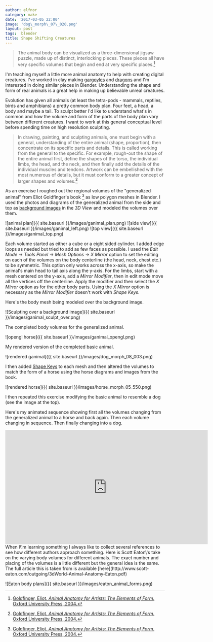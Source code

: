 ```yaml
---
author: elfnor
category: make
date: '2017-03-05 22:00'
image: 'dog\_morph\_07\_020.png'
layout: post
tags:  blender
title: Shape Shifting Creatures
---
```


> The animal body can be visualized as a three-dimensional jigsaw puzzle, made up of distinct, interlocking pieces. These pieces all have very specific volumes that begin and end at very specific places.[^1]

I\'m teaching myself a little more animal anatomy to help with creating digital creatures. I\'ve worked in clay making [gargoyles](http://elfnor.github.io/artworksgallery/html/026-Gargoyle_Bookend___left_by_elfnor.jpg.html) and [dragons](http://elfnor.github.io/artworksgallery/html/024-Double_Dragon_Pot_by_elfnor.jpg.html) and I\'m interested in doing similar pieces in Blender. Understanding the shape and form of real animals is a great help in making up believable unreal creatures.

Evolution has given all animals (at least the tetra-pods - mammals, reptiles, birds and amphibians) a pretty common body plan. Four feet, a head, a body and maybe a tail. To sculpt better I\'d like to understand what\'s in common and how the volume and form of the parts of the body plan vary between different creatures. I want to work at this general conceptual level before spending time on high resolution sculpting.

> In drawing, painting, and sculpting animals, one must begin with a general, understanding of the entire animal (shape, proportion), then concentrate on its specific parts and details. This is called working from the general to the specific. For example, rough-out the shape of the entire animal first, define the shapes of the torso, the individual limbs, the head, and the neck, and then finally add the details of the individual muscles and tendons. Artwork can be embellished with the most numerous of details, but it must conform to a greater concept of larger shapes and volumes.[^2]

As an exercise I roughed out the regional volumes of the \"generalized animal\" from Eliot Goldfinger\'s book [^3] as low polygon meshes in Blender. I used the photos and diagrams of the generalized animal from the side and top as [background images](https://docs.blender.org/manual/en/dev/editors/3dview/properties/background_images.html) in the *3D View* and modeled the volumes over them.

![animal plan]({{ site.baseurl }}/images/ganimal_plan.png)
![side view]({{ site.baseurl }}/images/ganimal_left.png)
![top view]({{ site.baseurl }}/images/ganimal_top.png)

Each volume started as either a cube or a eight sided cylinder. I added edge loops as needed but tried to add as few faces as possible. I used the *Edit Mode -\> Tools Panel -\> Mesh Options -\> X Mirror* option to set the editing on each of the volumes on the body centerline (the head, neck, chest etc.) to be symmetric. This option only works across the x-axis, so make the animal\'s main head to tail axis along the y-axis. For the limbs, start with a mesh centered on the y-axis, add a *Mirror Modifier*, then in edit mode move all the vertices off the centerline. Apply the modifier and then select the *X Mirror* option as for the other body parts. Using the *X Mirror* option is necessary as the *Mirror Modifier* doesn\'t work with *Shape Keys*.

Here\'s the body mesh being modeled over the background image.

![Sculpting over a background image]({{ site.baseurl }}/images/ganimal_sculpt_over.png)

The completed body volumes for the generalized animal.

![opengl horse]({{ site.baseurl }}/images/ganimal_opengl.png)

My rendered version of the completed basic animal.

![rendered ganimal]({{ site.baseurl }}/images/dog_morph_08_003.png)

I then added [Shape Keys](https://docs.blender.org/manual/en/dev/animation/shape_keys/introduction.html) to each mesh and then altered the volumes to match the form of a horse using the horse diagrams and images from the book.

![rendered horse]({{ site.baseurl }}/images/horse_morph_05_550.png)

I then repeated this exercise modifying the basic animal to resemble a dog (see the image at the top).

Here\'s my animated sequence showing first all the volumes changing from the generalized animal to a horse and back again. Then each volume changing in sequence. Then finally changing into a dog.

<iframe width="640" height="360" src="https://www.youtube.com/embed/OGDir-w6_hk" frameborder="0" allowfullscreen>
</iframe>
When I\'m learning something I always like to collect several references to see how different authors approach something. Here is Scott Eaton\'s take on the varying body volumes for different animals. The exact number and placing of the volumes is a little different but the general idea is the same. The full article this is taken from is available [here](http://www.scott-eaton.com/outgoing/3dWorld-Animal-Anatomy-Eaton.pdf)

![Eaton body plans]({{ site.baseurl }}/images/eaton_animal_forms.png)

[^1]: [Goldfinger, Eliot. *Animal Anatomy for Artists: The Elements of Form*. Oxford University Press, 2004.](https://books.google.co.nz/books?id=uKk7CQAAQBAJ&lpg=PP1&dq=animal%20anatomy%20for%20artists%20goldfinger)

[^2]: [Goldfinger, Eliot. *Animal Anatomy for Artists: The Elements of Form*. Oxford University Press, 2004.](https://books.google.co.nz/books?id=uKk7CQAAQBAJ&lpg=PP1&dq=animal%20anatomy%20for%20artists%20goldfinger)

[^3]: [Goldfinger, Eliot. *Animal Anatomy for Artists: The Elements of Form*. Oxford University Press, 2004.](https://books.google.co.nz/books?id=uKk7CQAAQBAJ&lpg=PP1&dq=animal%20anatomy%20for%20artists%20goldfinger)
